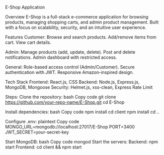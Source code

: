 E-Shop Application

Overview
E-Shop is a full-stack e-commerce application for browsing products, managing shopping carts, and admin product management. Built with a focus on scalability, security, and an intuitive user experience.


Features
Customer:
Browse and search products.
Add/remove items from cart.
View cart details.

Admin:
Manage products (add, update, delete).
Post and delete notifications.
Admin dashboard with restricted access.

General:
Role-based access control (Admin/Customer).
Secure authentication with JWT.
Responsive Amazon-inspired design.


Tech Stack
Frontend: React.js, CSS
Backend: Node.js, Express.js, MongoDB, Mongoose
Security: Helmet.js, xss-clean, Express Rate Limit



Steps:
Clone the repository:
bash
Copy code
git clone https://github.com/your-repo-name/E-Shop.git
cd E-Shop



Install dependencies:
bash
Copy code
npm install
cd client
npm install
cd ..






Configure .env:
plaintext
Copy code
MONGO_URL=mongodb://localhost:27017/E-Shop
PORT=3400
JWT_SECRET=your-secret-key






Start MongoDB:
bash
Copy code
mongod
Start the servers:
Backend: npm start
Frontend: cd client && npm start



